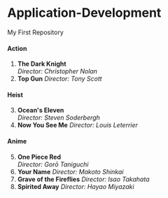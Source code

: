 # Application-Development
My First Repository

#### Action
1. **The Dark Knight**  
   *Director: Christopher Nolan*
2. **Top Gun**
   *Director: Tony Scott*

#### Heist
3. **Ocean's Eleven**  
   *Director: Steven Soderbergh*
4. **Now You See Me**
   *Director: Louis Leterrier*

#### Anime
5. **One Piece Red**  
   *Director: Gorō Taniguchi*
6. **Your Name**
    *Director: Makoto Shinkai*
7. **Grave of the Fireflies**
   *Director: Isao Takahata*
9. **Spirited Away**
   *Director: Hayao Miyazaki*
